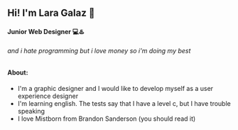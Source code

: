 
## Hi! I'm Lara Galaz 👋
#### Junior Web Designer 💻♨️
###### and i hate programming but i love money so i'm doing my best



#### About:

- I'm a graphic designer and I would like to develop myself as a user experience designer
- I'm learning english. The tests say that I have a level c, but I have trouble speaking
- I love Mistborn from Brandon Sanderson (you should read it)